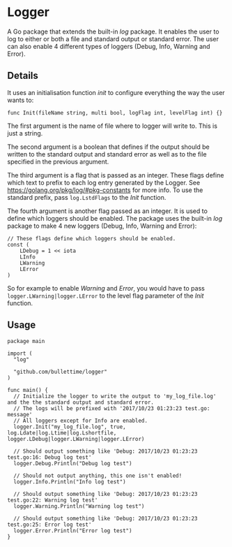 # Logger

A Go package that extends the built-in _log_ package. It enables the user to log to either or both a file and standard output or standard error. The user can also enable 4 different types of loggers (Debug, Info, Warning and Error).

## Details

It uses an initialisation function _init_ to configure everything the way the user wants to:

```
func Init(fileName string, multi bool, logFlag int, levelFlag int) {}
```

The first argument is the name of file where to logger will write to. This is just a string.

The second argument is a boolean that defines if the output should be written to the standard output and standard error as well as to the file specified in the previous argument.

The third argument is a flag that is passed as an integer. These flags define which text to prefix to each log entry generated by the Logger. See <https://golang.org/pkg/log/#pkg-constants> for more info. To use the standard prefix, pass `log.LstdFlags` to the _Init_ function.

The fourth argument is another flag passed as an integer. It is used to define which loggers should be enabled. The package uses the built-in _log_ package to make 4 new loggers (Debug, Info, Warning and Error):

```
// These flags define which loggers should be enabled.
const (
    LDebug = 1 << iota
    LInfo
    LWarning
    LError
)
```

So for example to enable _Warning_ and _Error_, you would have to pass `logger.LWarning|logger.LError` to the level flag parameter of the _Init_ function.

## Usage

```
package main

import (
  "log"

  "github.com/bullettime/logger"
)

func main() {
  // Initialize the logger to write the output to 'my_log_file.log' and the the standard output and standard error.
  // The logs will be prefixed with '2017/10/23 01:23:23 test.go: message'
  // All loggers except for Info are enabled.
  logger.Init("my_log_file.log", true, log.Ldate|log.Ltime|log.Lshortfile, logger.LDebug|logger.LWarning|logger.LError)

  // Should output something like 'Debug: 2017/10/23 01:23:23 test.go:16: Debug log test'
  logger.Debug.Println("Debug log test")

  // Should not output anything, this one isn't enabled!
  logger.Info.Println("Info log test")

  // Should output something like 'Debug: 2017/10/23 01:23:23 test.go:22: Warning log test'
  logger.Warning.Println("Warning log test")

  // Should output something like 'Debug: 2017/10/23 01:23:23 test.go:25: Error log test'
  logger.Error.Println("Error log test")
}
```

